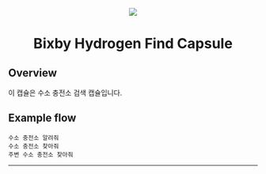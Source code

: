 <p align="Center">
  <img src="https://bixbydevelopers.com/dev/docs-assets/resources/dev-guide/bixby_logo_github-11221940070278028369.png">
  <br/>
  <h1 align="Center">Bixby Hydrogen Find Capsule</h1>
</p>

## Overview

이 캡슐은 수소 충전소 검색 캡슐입니다.

## Example flow

```
수소 충전소 알려줘
수소 충전소 찾아줘
주변 수소 충전소 찾아줘
```

---


